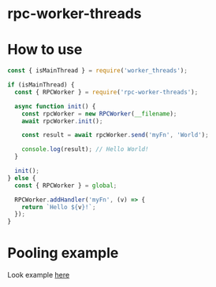 # rpc-worker-threads

# How to use

```javascript
const { isMainThread } = require('worker_threads');

if (isMainThread) {
  const { RPCWorker } = require('rpc-worker-threads');

  async function init() {
    const rpcWorker = new RPCWorker(__filename);
    await rpcWorker.init();

    const result = await rpcWorker.send('myFn', 'World');

    console.log(result); // Hello World!
  }

  init();
} else {
  const { RPCWorker } = global;

  RPCWorker.addHandler('myFn', (v) => {
    return `Hello ${v}!`;
  });
}
```

# Pooling example

Look example [here](https://github.com/ArturAralin/rpc-worker-threads/tree/master/examples/threads-pool)
